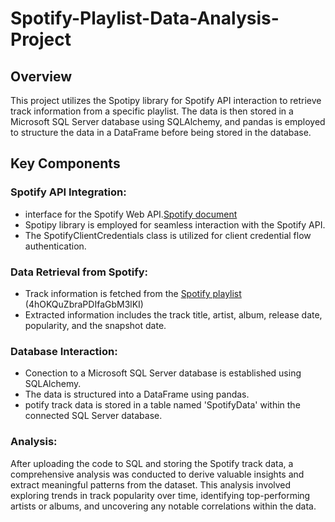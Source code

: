 # Spotify-Playlist-Data-Analysis-Project

## Overview
This project utilizes the Spotipy library for Spotify API interaction to retrieve track information from a specific playlist. The data is then stored in a Microsoft SQL Server database using SQLAlchemy, and pandas is employed to structure the data in a DataFrame before being stored in the database.

## Key Components
### Spotify API Integration:
* interface for the Spotify Web API.[Spotify document](https://spotipy.readthedocs.io/en/2.22.1/)
* Spotipy library is employed for seamless interaction with the Spotify API.
* The SpotifyClientCredentials class is utilized for client credential flow authentication.

### Data Retrieval from Spotify:
* Track information is fetched from the [Spotify playlist](https://open.spotify.com/playlist/4hOKQuZbraPDIfaGbM3lKI) 
  (4hOKQuZbraPDIfaGbM3lKI)
* Extracted information includes the track title, artist, album, release date, popularity, and the snapshot date.

### Database Interaction:

* Conection to a Microsoft SQL Server database is established using SQLAlchemy.
* The data is structured into a DataFrame using pandas.
* potify track data is stored in a table named 'SpotifyData' within the connected SQL Server database.
### Analysis:

After uploading the code to SQL and storing the Spotify track data, a comprehensive analysis was conducted to derive valuable insights and extract meaningful patterns from the dataset. This analysis involved exploring trends in track popularity over time, identifying top-performing artists or albums, and uncovering any notable correlations within the data.
